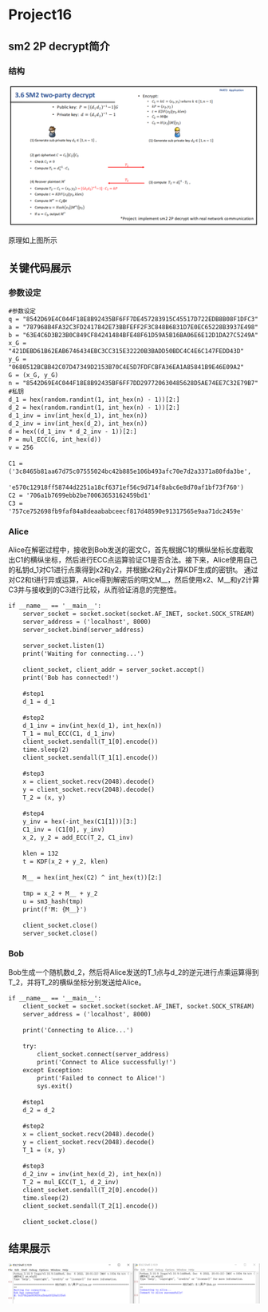 # Project16

## sm2 2P decrypt简介

### 结构

![image](https://github.com/1-14/Project16/blob/main/2.png)

原理如上图所示

## 关键代码展示

### 参数设定

```
#参数设定
q = "8542D69E4C044F18E8B92435BF6FF7DE457283915C45517D722EDB8B08F1DFC3"
a = "787968B4FA32C3FD2417842E73BBFEFF2F3C848B6831D7E0EC65228B3937E498"
b = "63E4C6D3B23B0C849CF84241484BFE48F61D59A5B16BA06E6E12D1DA27C5249A"
x_G = "421DEBD61B62EAB6746434EBC3CC315E32220B3BADD50BDC4C4E6C147FEDD43D"
y_G = "0680512BCBB42C07D47349D2153B70C4E5D7FDFCBFA36EA1A85841B9E46E09A2"
G = (x_G, y_G)
n = "8542D69E4C044F18E8B92435BF6FF7DD297720630485628D5AE74EE7C32E79B7"
#私钥
d_1 = hex(random.randint(1, int_hex(n) - 1))[2:]
d_2 = hex(random.randint(1, int_hex(n) - 1))[2:]
d_1_inv = inv(int_hex(d_1), int_hex(n))
d_2_inv = inv(int_hex(d_2), int_hex(n))
d = hex((d_1_inv * d_2_inv - 1))[2:]
P = mul_ECC(G, int_hex(d))
v = 256

C1 = ('3c8465b81aa67d75c07555024bc42b885e106b493afc70e7d2a3371a80fda3be',
      'e570c12918ff58744d2251a18cf6371ef56c9d714f8abc6e8d70af1bf73f760')
C2 = '706a1b7699ebb2be70063653162459bd1'
C3 = '757ce752698fb9faf84a8deaababceecf817d48590e91317565e9aa71dc2459e'
```


### Alice

Alice在解密过程中，接收到Bob发送的密文C，首先根据C1的横纵坐标长度截取出C1的横纵坐标，然后进行ECC点运算验证C1是否合法。接下来，Alice使用自己的私钥d_1对C1进行点乘得到x2和y2，并根据x2和y2计算KDF生成的密钥t。
通过对C2和t进行异或运算，Alice得到解密后的明文M__，然后使用x2、M__和y2计算C3并与接收到的C3进行比较，从而验证消息的完整性。

```
if __name__ == '__main__':
    server_socket = socket.socket(socket.AF_INET, socket.SOCK_STREAM)
    server_address = ('localhost', 8000)
    server_socket.bind(server_address)

    server_socket.listen(1)
    print('Waiting for connecting...')

    client_socket, client_addr = server_socket.accept()
    print('Bob has connected!')

    #step1
    d_1 = d_1

    #step2
    d_1_inv = inv(int_hex(d_1), int_hex(n))
    T_1 = mul_ECC(C1, d_1_inv)
    client_socket.sendall(T_1[0].encode())
    time.sleep(2)
    client_socket.sendall(T_1[1].encode())

    #step3
    x = client_socket.recv(2048).decode()
    y = client_socket.recv(2048).decode()
    T_2 = (x, y)

    #step4
    y_inv = hex(-int_hex(C1[1]))[3:]
    C1_inv = (C1[0], y_inv)
    x_2, y_2 = add_ECC(T_2, C1_inv)

    klen = 132
    t = KDF(x_2 + y_2, klen)

    M__ = hex(int_hex(C2) ^ int_hex(t))[2:]

    tmp = x_2 + M__ + y_2
    u = sm3_hash(tmp)
    print(f'M: {M__}')

    client_socket.close()
    server_socket.close()
```

### Bob

Bob生成一个随机数d_2，然后将Alice发送的T_1点与d_2的逆元进行点乘运算得到T_2，并将T_2的横纵坐标分别发送给Alice。

```
if __name__ == '__main__':
    client_socket = socket.socket(socket.AF_INET, socket.SOCK_STREAM)
    server_address = ('localhost', 8000)

    print('Connecting to Alice...')

    try:
        client_socket.connect(server_address)
        print('Connect to Alice successfully!')
    except Exception:
        print('Failed to connect to Alice!')
        sys.exit()

    #step1
    d_2 = d_2

    #step2
    x = client_socket.recv(2048).decode()
    y = client_socket.recv(2048).decode()
    T_1 = (x, y)

    #step3
    d_2_inv = inv(int_hex(d_2), int_hex(n))
    T_2 = mul_ECC(T_1, d_2_inv)
    client_socket.sendall(T_2[0].encode())
    time.sleep(2)
    client_socket.sendall(T_2[1].encode())

    client_socket.close()
```

## 结果展示

![image](https://github.com/1-14/Project16/blob/main/1.png)










